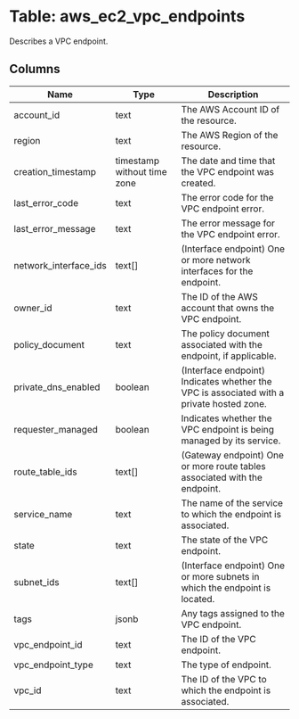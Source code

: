 
# Table: aws_ec2_vpc_endpoints
Describes a VPC endpoint.
## Columns
| Name        | Type           | Description  |
| ------------- | ------------- | -----  |
|account_id|text|The AWS Account ID of the resource.|
|region|text|The AWS Region of the resource.|
|creation_timestamp|timestamp without time zone|The date and time that the VPC endpoint was created.|
|last_error_code|text|The error code for the VPC endpoint error.|
|last_error_message|text|The error message for the VPC endpoint error.|
|network_interface_ids|text[]|(Interface endpoint) One or more network interfaces for the endpoint.|
|owner_id|text|The ID of the AWS account that owns the VPC endpoint.|
|policy_document|text|The policy document associated with the endpoint, if applicable.|
|private_dns_enabled|boolean|(Interface endpoint) Indicates whether the VPC is associated with a private hosted zone.|
|requester_managed|boolean|Indicates whether the VPC endpoint is being managed by its service.|
|route_table_ids|text[]|(Gateway endpoint) One or more route tables associated with the endpoint.|
|service_name|text|The name of the service to which the endpoint is associated.|
|state|text|The state of the VPC endpoint.|
|subnet_ids|text[]|(Interface endpoint) One or more subnets in which the endpoint is located.|
|tags|jsonb|Any tags assigned to the VPC endpoint.|
|vpc_endpoint_id|text|The ID of the VPC endpoint.|
|vpc_endpoint_type|text|The type of endpoint.|
|vpc_id|text|The ID of the VPC to which the endpoint is associated.|
